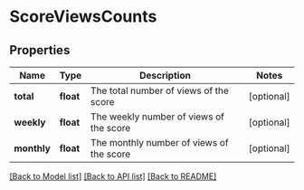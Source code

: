 # ScoreViewsCounts

## Properties
Name | Type | Description | Notes
------------ | ------------- | ------------- | -------------
**total** | **float** | The total number of views of the score | [optional] 
**weekly** | **float** | The weekly number of views of the score | [optional] 
**monthly** | **float** | The monthly number of views of the score | [optional] 

[[Back to Model list]](../README.md#documentation-for-models) [[Back to API list]](../README.md#documentation-for-api-endpoints) [[Back to README]](../README.md)


